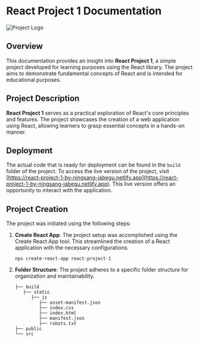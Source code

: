 # React Project 1 Documentation

![Project Logo](insert_image_url_here)

## Overview

This documentation provides an insight into **React Project 1**, a simple project developed for learning purposes using the React library. The project aims to demonstrate fundamental concepts of React and is intended for educational purposes.

## Project Description

**React Project 1** serves as a practical exploration of React's core principles and features. The project showcases the creation of a web application using React, allowing learners to grasp essential concepts in a hands-on manner.

## Deployment

The actual code that is ready for deployment can be found in the `build` folder of the project. To access the live version of the project, visit [https://react-project-1-by-ningsang-jabegu.netlify.app](https://react-project-1-by-ningsang-jabegu.netlify.app). This live version offers an opportunity to interact with the application.

## Project Creation

The project was initiated using the following steps:

1. **Create React App**: The project setup was accomplished using the Create React App tool. This streamlined the creation of a React application with the necessary configurations.

   ```terminal
   npx create-react-app react-project-1
2. **Folder Structure**: The project adheres to a specific folder structure for organization and maintainability.
   ```terminal
   ├── build
      ├── static
         ├── js
            ├── asset-manifest.json
            ├── index.css
            ├── index.html
            ├── manifest.json
            ├── robots.txt
   ├── public
   └── src

